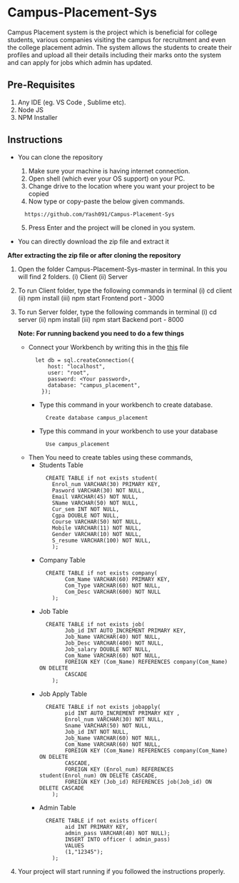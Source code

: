 # Campus-Placement-Sys

Campus Placement system is the project which is beneficial for college students, various companies visiting the campus for recruitment and even the college placement admin. The system allows the students to create their profiles and upload all their details including their marks onto the system and can apply for jobs which admin has updated.

## Pre-Requisites

1. Any IDE (eg. VS Code , Sublime etc).
2. Node JS
3. NPM Installer

## Instructions

- You can clone the repository

  1. Make sure your machine is having internet connection.
  2. Open shell (which ever your OS support) on your PC.
  3. Change drive to the location where you want your project to be copied
  4. Now type or copy-paste the below given commands.
    ```
      https://github.com/Yash091/Campus-Placement-Sys
    ```
  5. Press Enter and the project will be cloned in you system.

- You can directly download the zip file and extract it

**After extracting the zip file or after cloning the repository**

1. Open the folder Campus-Placement-Sys-master in terminal. In this you will find 2 folders.
    (i) Client
    (ii) Server
2. To run Client folder, type the following commands in terminal
    (i) cd client
    (ii) npm install
    (iii) npm start
    Frontend port - 3000
3. To run Server folder, type the following commands in terminal
    (i) cd server
    (ii) npm install
    (iii) npm start
    Backend port - 8000
    
    **Note: For running backend you need to do a few things**
    - Connect your Workbench by writing this in the [this](./server/database/conn.js) file
      ```
        let db = sql.createConnection({ 
            host: "localhost",
            user: "root",
            password: <Your password>,
            database: "campus_placement",
          });
      ```
      - Type this command in your workbench to create database.
        ```
          Create database campus_placement
        ```
      - Type this command in your workbench to use your database
        ```
          Use campus_placement
        ```
    - Then You need to create tables using these commands,
      - Students Table
        ```
          CREATE TABLE if not exists student(
            Enrol_num VARCHAR(30) PRIMARY KEY,
            Pasword VARCHAR(30) NOT NULL,
            Email VARCHAR(45) NOT NULL,
            SName VARCHAR(50) NOT NULL,
            Cur_sem INT NOT NULL,
            Cgpa DOUBLE NOT NULL,
            Course VARCHAR(50) NOT NULL,
            Mobile VARCHAR(11) NOT NULL,
            Gender VARCHAR(10) NOT NULL,
            S_resume VARCHAR(100) NOT NULL,
            );
        ```
      - Company Table
        ```
          CREATE TABLE if not exists company(
                Com_Name VARCHAR(60) PRIMARY KEY,
                Com_Type VARCHAR(60) NOT NULL,
                Com_Desc VARCHAR(600) NOT NULL
            );
        ```
      - Job Table
        ```
          CREATE TABLE if not exists job(
                Job_id INT AUTO_INCREMENT PRIMARY KEY,
                Job_Name VARCHAR(40) NOT NULL,
                Job_Desc VARCHAR(400) NOT NULL,
                Job_salary DOUBLE NOT NULL,
                Com_Name VARCHAR(60) NOT NULL,
                FOREIGN KEY (Com_Name) REFERENCES company(Com_Name) ON DELETE
                CASCADE
            );
        ```
      - Job Apply Table
        ```
          CREATE TABLE if not exists jobapply(
                pid INT AUTO_INCREMENT PRIMARY KEY ,
                Enrol_num VARCHAR(30) NOT NULL,
                Sname VARCHAR(50) NOT NULL,
                Job_id INT NOT NULL,
                Job_Name VARCHAR(60) NOT NULL,
                Com_Name VARCHAR(60) NOT NULL,
                FOREIGN KEY (Com_Name) REFERENCES company(Com_Name) ON DELETE
                CASCADE,
                FOREIGN KEY (Enrol_num) REFERENCES student(Enrol_num) ON DELETE CASCADE,
                FOREIGN KEY (Job_id) REFERENCES job(Job_id) ON DELETE CASCADE
            );
        ```
      - Admin Table
        ```
          CREATE TABLE if not exists officer(
                aid INT PRIMARY KEY,
                admin_pass VARCHAR(40) NOT NULL);
                INSERT INTO officer ( admin_pass)
                VALUES
                (1,"12345");
            );
        ```
        
4. Your project will start running if you followed the instructions properly.
